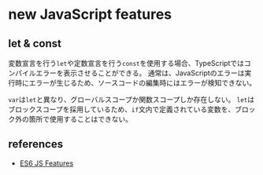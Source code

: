 # new JavaScript features

## let & const

変数宣言を行う`let`や定数宣言を行う`const`を使用する場合、TypeScriptではコンパイルエラーを表示させることができる。
通常は、JavaScriptのエラーは実行時にエラーが生じるため、ソースコードの編集時にはエラーが検知できない。

`var`は`let`と異なり、グローバルスコープか関数スコープしか存在しない。
`let`はブロックスコープを採用しているため、`if`文内で定義されている変数を、ブロック外の箇所で使用することはできない。

## references

- [ES6 JS Features](https://kangax.github.io/compat-table/es6/)